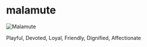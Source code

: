 malamute
========

![Malamute](http://i.imgur.com/WJsvV.jpg)

Playful, Devoted, Loyal, Friendly, Dignified, Affectionate
